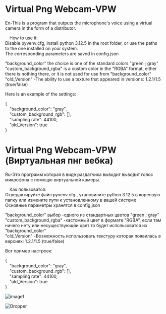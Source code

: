 # Virtual Png Webcam-VPW 
En-This is a program that outputs the microphone's voice using a virtual camera in the form of a distributor.

&emsp;How to use it:\
Disable pyvenv.cfg, install python 3.12.5 in the root folder, or use the paths to the one installed on your system.\
The corresponding parameters are saved in config.json

"background_color" the choice is one of the standard colors "green ; gray"\
"custom_background_rgba" is a custom color in the "RGBA" format, either there is nothing there, or it is not used for use from "background_color"\
"old_Version" -The ability to use a texture that appeared in versions: 1.2.1/1.5 (true/false)

Here is an example of the settings:

{\
&emsp;"background_color": "gray",\
&emsp;"custom_background_rgb": [],\
&emsp;"sampling rate": 44100,\
&emsp;"old_Version": true\
}

# Virtual Png Webcam-VPW (Виртуальная пнг вебка)
Ru-Это программ которая в виде раздатчика выводит выводит голос микрофона с помощю виртуальной камеры. 

&emsp;Как пользоватся:\
Отредактируйте файл pyvenv.cfg , утановилите python 3.12.5 в коренвую папку или измените пути к установленному в вашей системе\
Основные параметры хранятся в config.json

"background_color" выбор -одного из стандартных цветов "green ; gray"\
"custom_background_rgba" -кастомный цвет в формате "RGBA", если там ничего нету или несуществующйи цвет то будет использоватся из "background_color"\
"old_Version" -Возможность использовать текстуру которая появилась в версиях: 1.2.1/1.5	(true/false)

Вот пример настроек:

{\
&emsp;"background_color": "gray",\
&emsp;"custom_background_rgb": [],\
&emsp;"sampling rate": 44100,\
&emsp;"old_Version": true\
}



![image1](https://github.com/user-attachments/assets/ff5ac38f-828b-4f26-b946-7fe0b6ecc8ef)

![Dropper](https://github.com/user-attachments/assets/1f5e5693-a956-4296-8c31-04ab6826679d)
